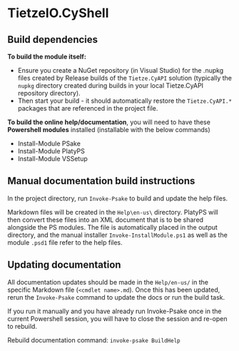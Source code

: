 ﻿# TietzeIO.CyShell

## Build dependencies

**To build the module itself:**

* Ensure you create a NuGet repository (in Visual Studio) for the .nupkg files created by Release builds of the `Tietze.CyAPI` solution
 (typically the `nupkg` directory created during builds in your local Tietze.CyAPI repository directory).
* Then start your build - it should automatically restore the `Tietze.CyAPI.*` packages that are referenced in the project file.

**To build the online help/documentation**, you will need to have these **Powershell modules** installed (installable with the below commands)

* Install-Module PSake
* Install-Module PlatyPS
* Install-Module VSSetup

## Manual documentation build instructions

In the project directory, run `Invoke-Psake` to build and update the help files.

Markdown files will be created in the `Help\en-us\` directory. PlatyPS will then convert these files into an XML document
that is to be shared alongside the PS modules. The file is automatically placed in the output directory, and the
manual installer `Invoke-InstallModule.ps1` as well as the module `.psd1` file refer to the help files.

## Updating documentation

All documentation updates should be made in the `Help/en-us/` in the specific Markdown file (`<cmdlet name>.md`). Once this has been updated, rerun
the `Invoke-Psake` command to update the docs or run the build task.

If you run it manually and you have already run Invoke-Psake once in the current Powershell session, you will have to close
the session and re-open to rebuild.

Rebuild documentation command: `invoke-psake BuildHelp`
